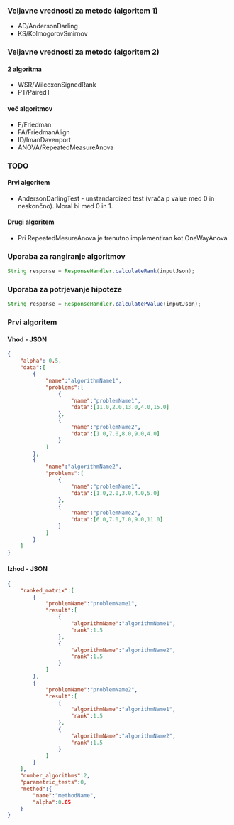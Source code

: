 ### Veljavne vrednosti za metodo (algoritem 1)

* AD/AndersonDarling
* KS/KolmogorovSmirnov

### Veljavne vrednosti za metodo (algoritem 2)

#### 2 algoritma
* WSR/WilcoxonSignedRank
* PT/PairedT

#### več algoritmov
* F/Friedman
* FA/FriedmanAlign
* ID/ImanDavenport
* ANOVA/RepeatedMeasureAnova

### TODO

#### Prvi algoritem 
* AndersonDarlingTest - unstandardized test (vrača p value med 0 in neskončno). Moral bi med 0 in 1.

#### Drugi algoritem
* Pri RepeatedMesureAnova je trenutno implementiran kot OneWayAnova

### Uporaba za rangiranje algoritmov

```java
String response = ResponseHandler.calculateRank(inputJson);
```

### Uporaba za potrjevanje hipoteze

```java
String response = ResponseHandler.calculatePValue(inputJson);
```
### Prvi algoritem
#### Vhod - JSON

```json
{
	"alpha": 0.5,
	"data":[
		{
			"name":"algorithmName1",
			"problems":[
				{
					"name":"problemName1",
					"data":[11.0,2.0,13.0,4.0,15.0]
				},
				{
					"name":"problemName2",
					"data":[1.0,7.0,8.0,9.0,4.0]
				}
			]
		},
		{
			"name":"algorithmName2",
			"problems":[
				{
					"name":"problemName1",
					"data":[1.0,2.0,3.0,4.0,5.0]
				},
				{
					"name":"problemName2",
					"data":[6.0,7.0,7.0,9.0,11.0]
				}
			]
		}
	]
}
```

#### Izhod - JSON

```json
{
	"ranked_matrix":[
		{
			"problemName":"problemName1",
			"result":[
				{
					"algorithmName":"algorithmName1",
					"rank":1.5
				},
				{
					"algorithmName":"algorithmName2",
					"rank":1.5
				}
			]
		},
		{
			"problemName":"problemName2",
			"result":[
				{
					"algorithmName":"algorithmName1",
					"rank":1.5
				},
				{
					"algorithmName":"algorithmName2",
					"rank":1.5
				}
			]
		}
	],
	"number_algorithms":2,
	"parametric_tests":0,
	"method":{
		"name":"methodName",
		"alpha":0.05
	}
}
```

